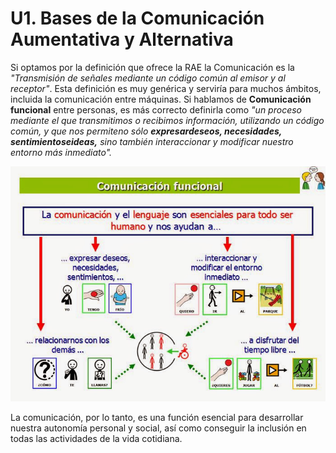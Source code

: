 
# U1. Bases de la Comunicación Aumentativa y Alternativa

Si optamos por la definición que ofrece la RAE la Comunicación es la *"Transmisión de señales mediante un código común al emisor y al receptor"*. Esta definición es muy genérica y serviría para muchos ámbitos, incluida la comunicación entre máquinas. Si hablamos de **Comunicación funcional** entre personas, es más correcto definirla como *"un proceso mediante el que transmitimos o recibimos información, utilizando un código común, y que nos permiteno sólo **expresardeseos, necesidades, sentimientoseideas,** sino también interaccionar y modificar nuestro entorno más inmediato".*


![1.3 Esquema que explica la comunicación funcional - Autores: José Manuel Marcos y David Romero Licencia: CC BY-NC-SA](img/comunicacion_funcional.JPG)

La comunicación, por lo tanto, es una función esencial para desarrollar nuestra autonomía personal y social, así como conseguir la inclusión en todas las actividades de la vida cotidiana.

